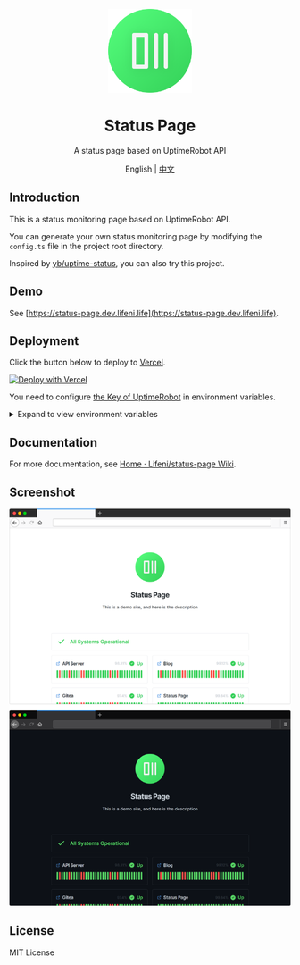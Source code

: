 <p align="center">
  <img width="150px" alt="Logo" src="public/logo.svg" />
</p>

<h1 align="center">Status Page</h1>
<p align="center">A status page based on UptimeRobot API</p>
<p align="center">English | <a href="README.zh-CN.md">中文</a></p>

## Introduction

This is a status monitoring page based on UptimeRobot API.

You can generate your own status monitoring page by modifying the `config.ts` file in the project root directory.

Inspired by [yb/uptime-status](https://github.com/yb/uptime-status), you can also try this project.

## Demo

See [https://status-page.dev.lifeni.life](https://status-page.dev.lifeni.life).

## Deployment

Click the button below to deploy to [Vercel](https://vercel.com).

[![Deploy with Vercel](https://vercel.com/button)](https://vercel.com/new/git/external?repository-url=https%3A%2F%2Fgithub.com%2FLifeni%2Fstatus-page&env=KEY&envDescription=UptimeRobot%20API%20Key&envLink=https%3A%2F%2Fuptimerobot.com%2Fdashboard.php%23mySettings&demo-title=Status%20Page&demo-description=A%20demo%20site%20for%20Status%20Page.&demo-url=https%3A%2F%2Fstatus-page.dev.lifeni.life&demo-image=https%3A%2F%2Ffile.lifeni.life%2Fstatus%2Fexample.jpg)

You need to configure [the Key of UptimeRobot](https://uptimerobot.com/dashboard.php#mySettings) in environment variables.

<details>
  <summary>Expand to view environment variables</summary>

| Name                 | Description                                                                  | Default                                            | Type                |
| -------------------- | ---------------------------------------------------------------------------- | -------------------------------------------------- | ------------------- |
| `KEY`                | [Your UptimeRobot API Key](https://uptimerobot.com/dashboard.php#mySettings) | -                                                  | UptimeRobot API Key |
| `FAVICON`            | Page favicon                                                                 | `/favicon.ico`                                     | URL                 |
| `PAGE_TITLE`         | Page title, in `<head>`                                                      | `Status Page`                                      | Text                |
| `PAGE_DESC`          | Page description, in `<head>`                                                | `A status page based on UptimeRobot API.`          | Text                |
| `THEME`              | Page theme style                                                             | `light`                                            | `dark` or `light`   |
| `CONTRAST`           | Page color contrast                                                          | `normal`                                           | `normal` or `high`  |
| `SHOW_HEADER_TITLE`  | Whether to display the title in the middle of the page                       | `true`                                             | Boolean             |
| `HEADER_TITLE`       | Title in the middle of the page                                              | `Status Page`                                      | Text                |
| `SHOW_HEADER_DESC`   | Whether to display the description in the middle of the page                 | `true`                                             | Boolean             |
| `HEADER_DESC`        | Description in the middle of the page                                        | `This is a demo site, and here is the description` | Text                |
| `SHOW_HEADER_LOGO`   | Whether to display the Logo in the middle of the page                        | `true`                                             | Boolean             |
| `HEADER_LOGO`        | Logo in the middle of the page                                               | `/logo.svg`                                        | URL                 |
| `SHOW_HEADER`        | Whether to display header                                                    | `true`                                             | Boolean             |
| `SHOW_GLOBAL_STATUS` | Whether to display global status bar                                         | `true`                                             | Boolean             |
| `SHOW_FOOTER`        | Whether to display footer                                                    | `true`                                             | Boolean             |

Also see [.env.example](/.env.example).

![Components](./assets/component.png)

</details>

## Documentation

For more documentation, see [Home · Lifeni/status-page Wiki](https://github.com/Lifeni/status-page/wiki).

## Screenshot

![Preview](./assets/preview.png)

## License

MIT License
